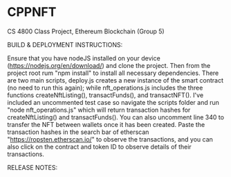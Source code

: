 # CPPNFT
CS 4800 Class Project, Ethereum Blockchain (Group 5)

BUILD & DEPLOYMENT INSTRUCTIONS:

Ensure that you have nodeJS installed on your device (https://nodejs.org/en/download/) and clone the project. Then from the project root rum "npm install" to install all necessary dependencies. There are two main scripts, deploy.js creates a new instance of the smart contract (no need to run this again); while nft_operations.js includes the three functions createNftListing(), transactFunds(), and transactNFT(). I've included an uncommented test case so navigate the scripts folder and run "node nft_operations.js" which will return transaction hashes for createNftListing() and transactFunds(). You can also uncomment line 340 to transfer the NFT between wallets once it has been created. Paste the transaction hashes in the search bar of etherscan "https://ropsten.etherscan.io/" to observe the transactions, and you can also click on the contract and token ID to observe details of their transactions.

RELEASE NOTES:
